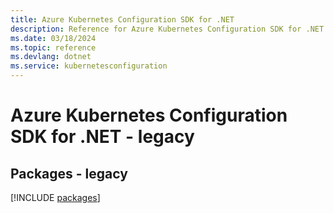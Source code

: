 ```yaml
---
title: Azure Kubernetes Configuration SDK for .NET
description: Reference for Azure Kubernetes Configuration SDK for .NET
ms.date: 03/18/2024
ms.topic: reference
ms.devlang: dotnet
ms.service: kubernetesconfiguration
---
```

# Azure Kubernetes Configuration SDK for .NET - legacy
## Packages - legacy
[!INCLUDE [packages](kubernetes-configuration-index.md)]